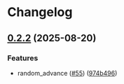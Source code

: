 # Changelog

## [0.2.2](https://github.com/CQCL/selene/compare/selene-sim-v0.2.1...selene-sim-v0.2.2) (2025-08-20)


### Features

* random_advance ([#55](https://github.com/CQCL/selene/issues/55)) ([974b496](https://github.com/CQCL/selene/commit/974b496e3bc15b8ce155542d4f31e4e9fad245ed))
